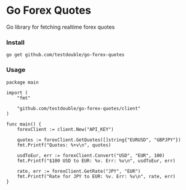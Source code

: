 # Go Forex Quotes

Go library for fetching realtime forex quotes

### Install

```
go get github.com/testdouble/go-forex-quotes
```

### Usage

```
package main

import (
	"fmt"

	"github.com/testdouble/go-forex-quotes/client"
)

func main() {
	forexClient := client.New("API_KEY")

	quotes := forexClient.GetQuotes([]string{"EURUSD", "GBPJPY"})
	fmt.Printf("Quotes: %+v\n", quotes)

	usdToEur, err := forexClient.Convert("USD", "EUR", 100)
	fmt.Printf("$100 USD to EUR: %v. Err: %v\n", usdToEur, err)

	rate, err := forexClient.GetRate("JPY", "EUR")
	fmt.Printf("Rate for JPY to EUR: %v. Err: %v\n", rate, err)
}
```
